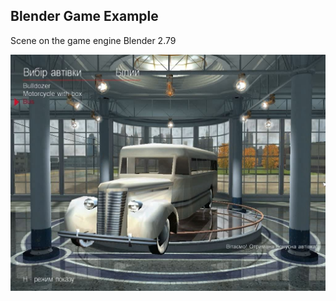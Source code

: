 ## Blender Game Example
Scene on the game engine Blender 2.79

<img src="https://raw.githubusercontent.com/AlSpudnik/Bonus-Cars-Mod/main/bonus_mod.jpg" alt="">
